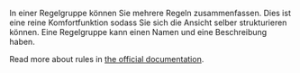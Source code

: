In einer Regelgruppe können Sie mehrere Regeln zusammenfassen. Dies ist eine reine Komfortfunktion sodass Sie sich die Ansicht selber strukturieren können. Eine Regelgruppe kann einen Namen und eine Beschreibung haben.

Read more about rules in [the official documentation](https://docs.firefly-iii.org/advanced-concepts/rules).
